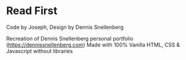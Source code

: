 # Read First
Code by Joseph, Design by Dennis Snellenberg

Recreation of Dennis Snellenberg personal portfolio (https://dennissnellenberg.com)
Made with 100% Vanilla HTML, CSS & Javascript without libraries
